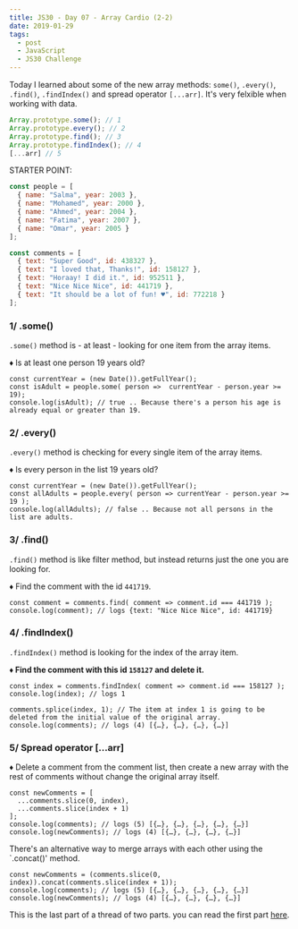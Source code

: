 ```yaml
---
title: JS30 - Day 07 - Array Cardio (2-2)
date: 2019-01-29
tags:
  - post
  - JavaScript
  - JS30 Challenge
---
```


Today I learned about some of the new array methods: `some()`, `.every()`, `.find()`, `.findIndex()` and spread operator `[...arr]`. It's very felxible when working with data.

``` javascript
Array.prototype.some(); // 1 
Array.prototype.every(); // 2
Array.prototype.find(); // 3
Array.prototype.findIndex(); // 4
[...arr] // 5
```
 
STARTER POINT:

``` javascript
const people = [
  { name: "Salma", year: 2003 },
  { name: "Mohamed", year: 2000 },
  { name: "Ahmed", year: 2004 },
  { name: "Fatima", year: 2007 },
  { name: "Omar", year: 2005 }
];

const comments = [
  { text: "Super Good", id: 438327 },
  { text: "I loved that, Thanks!", id: 158127 },
  { text: "Horaay! I did it.", id: 952511 },
  { text: "Nice Nice Nice", id: 441719 },
  { text: "It should be a lot of fun! ♥", id: 772218 }
];
```


### 1/ .some()
`.some()` method is - at least - looking for one item from the array items.

♦ Is at least one person 19 years old?

``` javascript/1
const currentYear = (new Date()).getFullYear();
const isAdult = people.some( person =>  currentYear - person.year >= 19);
console.log(isAdult); // true .. Because there's a person his age is already equal or greater than 19. 
```

### 2/ .every()
`.every()` method is checking for every single item of the array items.

♦ Is every person in the list 19 years old?

``` javascript/1
const currentYear = (new Date()).getFullYear();
const allAdults = people.every( person => currentYear - person.year >= 19 );
console.log(allAdults); // false .. Because not all persons in the list are adults.
```

### 3/ .find()
`.find()` method is like filter method, but instead returns just the one you are looking for.

♦ Find the comment with the id `441719`.

``` javascript/0
const comment = comments.find( comment => comment.id === 441719 );
console.log(comment); // logs {text: "Nice Nice Nice", id: 441719} 
```

### 4/ .findIndex()
`.findIndex()` method is looking for the index of the array item.

**♦ Find the comment with this id `158127` and delete it.**

``` javascript/0
const index = comments.findIndex( comment => comment.id === 158127 );
console.log(index); // logs 1

comments.splice(index, 1); // The item at index 1 is going to be deleted from the initial value of the original array.
console.log(comments); // logs (4) [{…}, {…}, {…}, {…}]
```

### 5/ Spread operator [...arr]

♦ Delete a comment from the comment list, then create a new array with the rest of comments without change the original array itself.

``` javascript/1-2
const newComments = [
  ...comments.slice(0, index),
  ...comments.slice(index + 1)
];
console.log(comments); // logs (5) [{…}, {…}, {…}, {…}, {…}]
console.log(newComments); // logs (4) [{…}, {…}, {…}, {…}]
```

There's an alternative way to merge arrays with each other using the `.concat()' method.

``` javascript/0
const newComments = (comments.slice(0, index)).concat(comments.slice(index + 1));
console.log(comments); // logs (5) [{…}, {…}, {…}, {…}, {…}]
console.log(newComments); // logs (4) [{…}, {…}, {…}, {…}]
```


This is the last part of a thread of two parts. you can read the first part [here](#).
